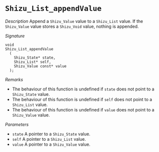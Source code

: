 # `Shizu_List_appendValue`

*Description*
Append a `Shizu_Value` value to a `Shizu_List` value.
If the `Shizu_Value` value stores a `Shizu_Void` value, nothing is appended.

*Signature*
```
void
Shizu_List_appendValue
  (
    Shizu_State* state,
    Shizu_List* self,
    Shizu_Value const* value
  );
```

*Remarks*
- The behaviour of this function is undefined if `state` does not point to a `Shizu_State` value.
- The behaviour of this function is undefined if `self` does not point to a `Shizu_List` value.
- The behaviour of this function is undefined if `value` does not point to a `Shizu_Value` value.

*Parameters*
- `state` A pointer to a `Shizu_State` value.
- `self` A pointer to a `Shizu_List` value.
- `value` A pointer to a `Shizu_Value` value.

